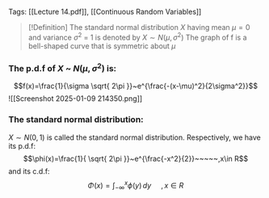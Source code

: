 Tags: [[Lecture 14.pdf]], [[Continuous Random Variables]]

>[!Definition]
>The standard normal distribution $X$ having mean $μ = 0$ and variance $σ^2$ = 1 is denoted by $X\sim N(\mu,\sigma^2)$
>The graph of f is a bell-shaped curve that is symmetric about $μ$

### The p.d.f of $X$ ~ $N(\mu,\sigma^2)$ is:
$$f(x)=\frac{1}{\sigma \sqrt{ 2\pi }}~e^{\frac{-(x-\mu)^2}{2\sigma^2}}$$
![[Screenshot 2025-01-09 214350.png]]

### The standard normal distribution:
$X\sim N(0,1)$ is called the standard normal distribution. Respectively, we have its p.d.f:
$$\phi(x)=\frac{1}{ \sqrt{ 2\pi }}~e^{\frac{-x^2}{2}}~~~~~,x\in R$$
and its c.d.f:
$$\Phi(x)=\displaystyle\int^x_{-\infty}\phi(y)\,dy~~~~~,x\in R$$
